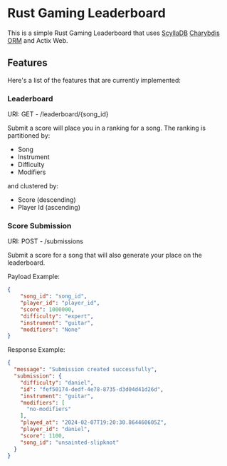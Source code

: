 # Rust Gaming Leaderboard

This is a simple Rust Gaming Leaderboard that
uses [ScyllaDB](https://scylladb.com) [Charybdis ORM](https://github.com/nodecosmos/charybdis) and Actix Web.

## Features

Here's a list of the features that are currently implemented:

### Leaderboard

URI: GET - /leaderboard/{song_id}

Submit a score will place you in a ranking for a song.
The ranking is partitioned by:
- Song
- Instrument
- Difficulty
- Modifiers

and clustered by:

- Score (descending)
- Player Id (ascending)

### Score Submission

URI: POST - /submissions

Submit a score for a song that will also generate your place on the leaderboard.

Payload Example: 
````json
{
    "song_id": "song_id",
    "player_id": "player_id",
    "score": 1000000,
    "difficulty": "expert",
    "instrument": "guitar",
    "modifiers": "None"
}
````
Response Example: 
````json
{
  "message": "Submission created successfully",
  "submission": {
    "difficulty": "daniel",
    "id": "fef50174-dedf-4e78-8735-d3d04d41d26d",
    "instrument": "guitar",
    "modifiers": [
      "no-modifiers"
    ],
    "played_at": "2024-02-07T19:20:30.864460605Z",
    "player_id": "daniel",
    "score": 1100,
    "song_id": "unsainted-slipknot"
  }
}
````